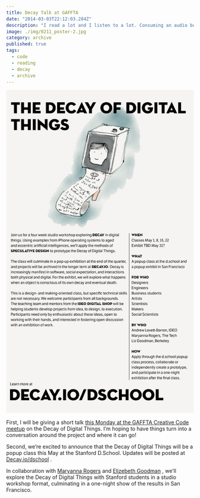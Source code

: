 ```yaml
---
title: Decay Talk at GAFFTA
date: "2014-03-03T22:12:03.284Z"
description: "I read a lot and I listen to a lot. Consuming an audio book isn’t the same as reading one, but I wanted to get an overview of it anyway. This is how I imported my audible library to Goodreads."
image: ./img/0211_poster-2.jpg
category: archive
published: true
tags:
  - code
  - reading
  - decay
  - archive
---
```


![](img/0211_poster-2.jpg)

First, I will be giving a short talk [this Monday at the GAFFTA Creative Code meetup](https://web.archive.org/web/20190612065150/http://grayarea.org/event/creative-code-meetup-x-w-johan-lindegaard-jasper-speicher-more-tba/) on the Decay of Digital Things. I’m hoping to have things turn into a conversation around the project and where it can go!

Second, we’re excited to announce that the Decay of Digital Things will be a popup class this May at the Stanford D.School. Updates will be posted at [Decay.io/dschool](https://web.archive.org/web/20190612065150/https://andrewlb.com/dschool) .

In collaboration with [Maryanna Rogers](https://web.archive.org/web/20190612065150/http://www.maryannarogers.com/) and [Elizebeth Goodman](https://web.archive.org/web/20190612065150/http://www.confectious.net/) , we’ll explore the Decay of Digital Things with Stanford students in a studio workshop format, culminating in a one-night show of the results in San Francisco.
